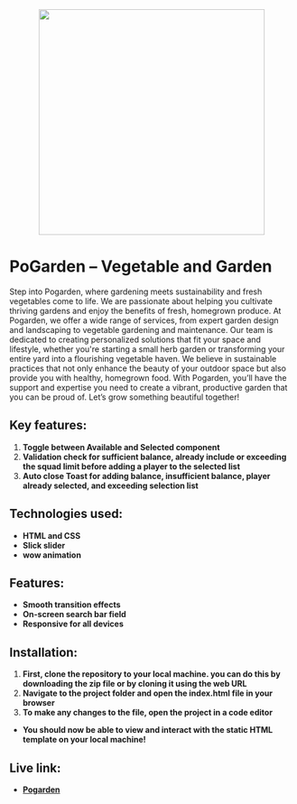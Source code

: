 <div align="center">
  <img height="400" src="[https://raw.githubusercontent.com/sharifshehab/sharifshehab/refs/heads/main/Untitled.png](https://i.ibb.co.com/Fn8dTzX/pogarden.webp)"  />
</div>

# PoGarden – Vegetable and Garden 

Step into Pogarden, where gardening meets sustainability and fresh vegetables come to life. We are passionate about helping you cultivate thriving gardens and enjoy the benefits of fresh, homegrown produce. At Pogarden, we offer a wide range of services, from expert garden design and landscaping to vegetable gardening and maintenance. Our team is dedicated to creating personalized solutions that fit your space and lifestyle, whether you're starting a small herb garden or transforming your entire yard into a flourishing vegetable haven. We believe in sustainable practices that not only enhance the beauty of your outdoor space but also provide you with healthy, homegrown food. With Pogarden, you’ll have the support and expertise you need to create a vibrant, productive garden that you can be proud of. Let’s grow something beautiful together!

## Key features:
1. **Toggle between Available and Selected component**
2. **Validation check for sufficient balance, already include or exceeding the squad limit before adding a player to the selected list**
3. **Auto close Toast for adding balance, insufficient balance, player already selected, and exceeding selection list**

## Technologies used:
- **HTML and CSS**
- **Slick slider**
- **wow animation**

## Features:
- **Smooth transition effects**
- **On-screen search bar field**
- **Responsive for all devices**

## Installation:
1. **First, clone the repository to your local machine. you can do this by downloading the zip file or by cloning it using the web URL**
2. **Navigate to the project folder and open the index.html file in your browser**
3. **To make any changes to the file, open the project in a code editor**

- **You should now be able to view and interact with the static HTML template on your local machine!**

##  Live link:
- **[Pogarden](https://sharifshehab.github.io/pogarden)**
